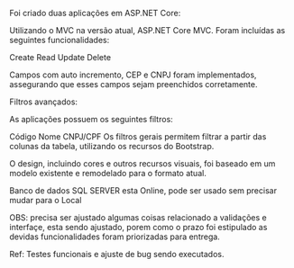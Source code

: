 Foi criado duas aplicações em ASP.NET Core:

Utilizando o MVC na versão atual, ASP.NET Core MVC.
Foram incluídas as seguintes funcionalidades:

Create
Read
Update
Delete

Campos com auto incremento, CEP e CNPJ foram implementados, assegurando que esses campos sejam preenchidos corretamente.

Filtros avançados:

As aplicações possuem os seguintes filtros:

Código
Nome
CNPJ/CPF
Os filtros gerais permitem filtrar a partir das colunas da tabela, utilizando os recursos do Bootstrap.

O design, incluindo cores e outros recursos visuais, foi baseado em um modelo existente e remodelado para o formato atual.

Banco de dados SQL SERVER esta Online, pode ser usado sem precisar mudar 
para o Local

OBS: precisa ser ajustado algumas coisas relacionado a validações e interfaçe,
esta sendo ajustado, porem como o prazo foi estipulado as devidas funcionalidades foram priorizadas para entrega. 

Ref: Testes funcionais e ajuste de bug sendo executados. 
